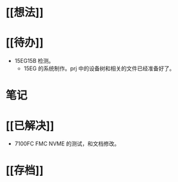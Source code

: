 # [[想法]]

# [[待办]]
- 15EG15B 检测。
	- 15EG 的系统制作。prj 中的设备树和相关的文件已经准备好了。
# 笔记

# [[已解决]]
- 7100FC FMC NVME 的测试，和文档修改。
# [[存档]]